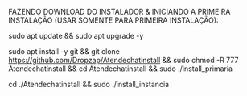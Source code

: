 FAZENDO DOWNLOAD DO INSTALADOR & INICIANDO A PRIMEIRA INSTALAÇÃO (USAR SOMENTE PARA PRIMEIRA INSTALAÇÃO):

sudo apt update && sudo apt upgrade -y

sudo apt install -y git && git clone https://github.com/Dropzap/Atendechatinstall && sudo chmod -R 777 Atendechatinstall && cd Atendechatinstall  && sudo ./install_primaria

cd ./Atendechatinstall && sudo ./install_instancia
